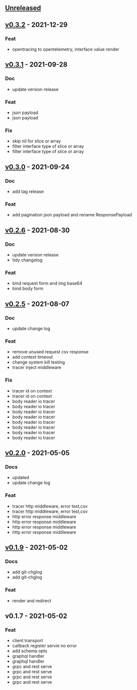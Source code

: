 <a name="unreleased"></a>
## [Unreleased]


<a name="v0.3.2"></a>
## [v0.3.2] - 2021-12-29
### Feat
- opentracing to opentelemetry, interface value render


<a name="v0.3.1"></a>
## [v0.3.1] - 2021-09-28
### Doc
- update version release

### Feat
- json payload
- json payload

### Fix
- skip nil for slice or array
- filter interface type of slice or array
- filter interface type of slice or array


<a name="v0.3.0"></a>
## [v0.3.0] - 2021-09-24
### Doc
- add tag release

### Feat
- add pagination json payload and rename ResponsePayload


<a name="v0.2.6"></a>
## [v0.2.6] - 2021-08-30
### Doc
- update version release
- tidy changelog

### Feat
- bind request form and img base64
- bind body form


<a name="v0.2.5"></a>
## [v0.2.5] - 2021-08-07
### Doc
- update change log

### Feat
- remove unused request csv response
- add context timeout
- change system kill testing
- tracer inject middleware

### Fix
- tracer id on context
- tracer id on context
- body reader io tracer
- body reader io tracer
- body reader io tracer
- body reader io tracer
- body reader io tracer
- body reader io tracer
- body reader io tracer
- body reader io tracer


<a name="v0.2.0"></a>
## [v0.2.0] - 2021-05-05
### Docs
- updated
- update change log

### Feat
- tracer http middleware, error test,csv
- tracer http middleware, error test,csv
- http error response middleware
- http error response middleware
- http error response middleware
- http error response middleware


<a name="v0.1.9"></a>
## [v0.1.9] - 2021-05-02
### Docs
- add git-chglog
- add git-chglog

### Feat
- render and redirect


<a name="v0.1.7"></a>
## v0.1.7 - 2021-05-02
### Feat
- client transport
- callback register servie no error
- add schema opts
- graphql handler
- graphql handler
- grpc and rest serve
- grpc and rest serve
- grpc and rest serve
- grpc and rest serve


[Unreleased]: https://github.com/kubuskotak/bifrost/compare/v0.3.2...HEAD
[v0.3.2]: https://github.com/kubuskotak/bifrost/compare/v0.3.1...v0.3.2
[v0.3.1]: https://github.com/kubuskotak/bifrost/compare/v0.3.0...v0.3.1
[v0.3.0]: https://github.com/kubuskotak/bifrost/compare/v0.2.6...v0.3.0
[v0.2.6]: https://github.com/kubuskotak/bifrost/compare/v0.2.5...v0.2.6
[v0.2.5]: https://github.com/kubuskotak/bifrost/compare/v0.2.0...v0.2.5
[v0.2.0]: https://github.com/kubuskotak/bifrost/compare/v0.1.9...v0.2.0
[v0.1.9]: https://github.com/kubuskotak/bifrost/compare/v0.1.7...v0.1.9
